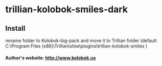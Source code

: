 # trillian-kolobok-smiles-dark

## Install
rename folder to Kolobok-big-pack and move it to Trillian folder (default C:\Program Files (x86)\Trillian\stixe\plugins\trillian-kolobok-smiles )


#### Author's website: http://www.kolobok.us
